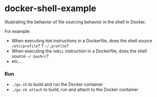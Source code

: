 # docker-shell-example

Illustrating the behavior of file sourcing behavior in the shell in Docker.

For example:

* When executing `RUN` instructions in a Dockerfile, does the shell source `/etc/profile`? ? `~/.profile`?
* When executing the `SHELL` instruction in a Dockerfile, does the shell source `~/.bashrc`?
* etc...

### Run

* `./go.sh` to build and run the Docker container
* `./go.sh attach` to build, run and attach to the Docker container